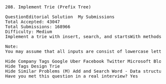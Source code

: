 <pre>
208. Implement Trie (Prefix Tree)  

QuestionEditorial Solution  My Submissions
Total Accepted: 43047
Total Submissions: 168966
Difficulty: Medium
Implement a trie with insert, search, and startsWith methods.

Note:
You may assume that all inputs are consist of lowercase letters a-z.

Hide Company Tags Google Uber Facebook Twitter Microsoft Bloomberg
Hide Tags Design Trie
Hide Similar Problems (M) Add and Search Word - Data structure design
Have you met this question in a real interview? Yes  
</pre>

